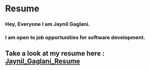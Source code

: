 # Resume
### Hey, Everyone I am Jaynil Gaglani.
### I am open to job opportunities for software development.

## Take a look at my resume here : [Jaynil_Gaglani_Resume](https://jaynil1611.github.io/Resume/)

